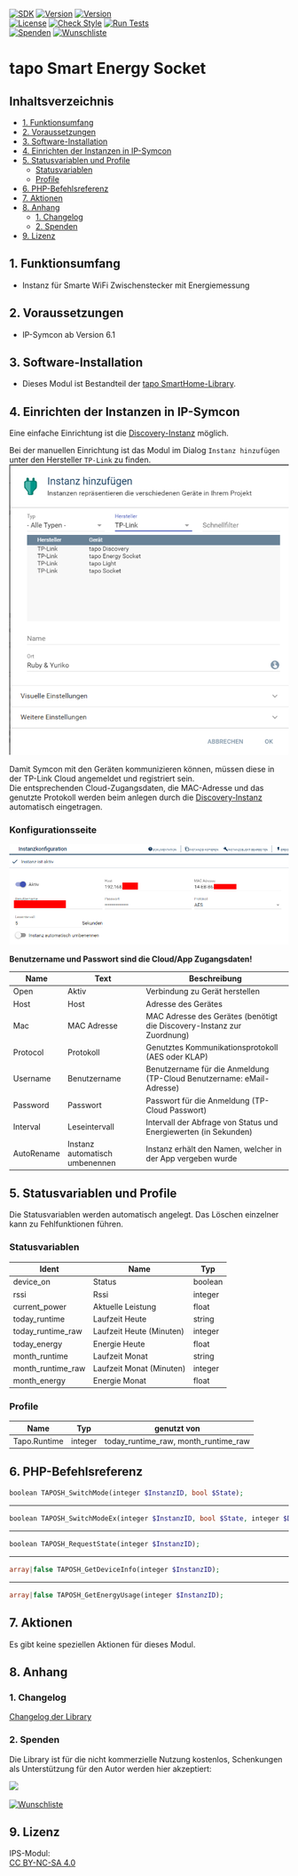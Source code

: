 [![SDK](https://img.shields.io/badge/Symcon-PHPModul-red.svg)](https://www.symcon.de/service/dokumentation/entwicklerbereich/sdk-tools/sdk-php/)
[![Version](https://img.shields.io/badge/Modul%20Version-1.60-blue.svg)](https://community.symcon.de/t/modul-tp-link-tapo-smarthome/131865)
[![Version](https://img.shields.io/badge/Symcon%20Version-6.1%20%3E-green.svg)](https://www.symcon.de/service/dokumentation/installation/migrationen/v60-v61-q1-2022/)  
[![License](https://img.shields.io/badge/License-CC%20BY--NC--SA%204.0-green.svg)](https://creativecommons.org/licenses/by-nc-sa/4.0/)
[![Check Style](https://github.com/Nall-chan/SSHClient/workflows/Check%20Style/badge.svg)](https://github.com/Nall-chan/tapo-SmartHome/actions)
[![Run Tests](https://github.com/Nall-chan/SSHClient/workflows/Run%20Tests/badge.svg)](https://github.com/Nall-chan/tapo-SmartHome/actions)  
[![Spenden](https://www.paypalobjects.com/de_DE/DE/i/btn/btn_donate_SM.gif)](#2-spenden)
[![Wunschliste](https://img.shields.io/badge/Wunschliste-Amazon-ff69fb.svg)](#2-spenden)  
# tapo Smart Energy Socket<!-- omit in toc -->

## Inhaltsverzeichnis <!-- omit in toc -->

- [1. Funktionsumfang](#1-funktionsumfang)
- [2. Voraussetzungen](#2-voraussetzungen)
- [3. Software-Installation](#3-software-installation)
- [4. Einrichten der Instanzen in IP-Symcon](#4-einrichten-der-instanzen-in-ip-symcon)
- [5. Statusvariablen und Profile](#5-statusvariablen-und-profile)
  - [Statusvariablen](#statusvariablen)
  - [Profile](#profile)
- [6. PHP-Befehlsreferenz](#6-php-befehlsreferenz)
- [7. Aktionen](#7-aktionen)
- [8. Anhang](#8-anhang)
  - [1. Changelog](#1-changelog)
  - [2. Spenden](#2-spenden)
- [9. Lizenz](#9-lizenz)


## 1. Funktionsumfang

 - Instanz für Smarte WiFi Zwischenstecker mit Energiemessung
 
## 2. Voraussetzungen

- IP-Symcon ab Version 6.1 

## 3. Software-Installation

* Dieses Modul ist Bestandteil der [tapo SmartHome-Library](../README.md#3-software-installation).  
  
## 4. Einrichten der Instanzen in IP-Symcon

Eine einfache Einrichtung ist die [Discovery-Instanz](../Tapo%20Discovery/README.md) möglich.  

Bei der manuellen Einrichtung ist das Modul im Dialog `Instanz hinzufügen` unter den Hersteller `TP-Link` zu finden.  
![Instanz hinzufügen](../imgs/module.png)  

Damit Symcon mit den Geräten kommunizieren können, müssen diese in der TP-Link Cloud angemeldet und registriert sein.  
Die entsprechenden Cloud-Zugangsdaten, die MAC-Adresse und das genutzte Protokoll werden beim anlegen durch die [Discovery-Instanz](../Tapo%20Discovery/README.md) automatisch eingetragen.

 ### Konfigurationsseite <!-- omit in toc -->

![Config](../imgs/conf_device.png)  

**Benutzername und Passwort sind die Cloud/App Zugangsdaten!**  

| Name       | Text                           | Beschreibung                                                           |
| ---------- | ------------------------------ | ---------------------------------------------------------------------- |
| Open       | Aktiv                          | Verbindung zu Gerät herstellen                                         |
| Host       | Host                           | Adresse des Gerätes                                                    |
| Mac        | MAC Adresse                    | MAC Adresse des Gerätes (benötigt die Discovery-Instanz zur Zuordnung) |
| Protocol   | Protokoll                      | Genutztes Kommunikationsprotokoll (AES oder KLAP)                      |
| Username   | Benutzername                   | Benutzername für die Anmeldung (TP-Cloud Benutzername: eMail-Adresse)  |
| Password   | Passwort                       | Passwort für die Anmeldung (TP-Cloud Passwort)                         |
| Interval   | Leseintervall                  | Intervall der Abfrage von Status und Energiewerten (in Sekunden)       |
| AutoRename | Instanz automatisch umbenennen | Instanz erhält den Namen, welcher in der App vergeben wurde            |

## 5. Statusvariablen und Profile

Die Statusvariablen werden automatisch angelegt. Das Löschen einzelner kann zu Fehlfunktionen führen.

### Statusvariablen
| Ident             | Name                      | Typ     |
| ----------------- | ------------------------- | ------- |
| device_on         | Status                    | boolean |
| rssi              | Rssi                      | integer |
| current_power     | Aktuelle Leistung         | float   |
| today_runtime     | Laufzeit Heute            | string  |
| today_runtime_raw | Laufzeit Heute  (Minuten) | integer |
| today_energy      | Energie Heute             | float   |
| month_runtime     | Laufzeit Monat            | string  |
| month_runtime_raw | Laufzeit Monat (Minuten)  | integer |
| month_energy      | Energie Monat             | float   |


### Profile
| Name         | Typ     | genutzt von                          |
| ------------ | ------- | ------------------------------------ |
| Tapo.Runtime | integer | today_runtime_raw, month_runtime_raw |


## 6. PHP-Befehlsreferenz

``` php
boolean TAPOSH_SwitchMode(integer $InstanzID, bool $State);
```
---  
``` php
boolean TAPOSH_SwitchModeEx(integer $InstanzID, bool $State, integer $Delay);
```
---  
``` php
boolean TAPOSH_RequestState(integer $InstanzID);
```
---  
``` php
array|false TAPOSH_GetDeviceInfo(integer $InstanzID);
```
---  
``` php
array|false TAPOSH_GetEnergyUsage(integer $InstanzID);
```
## 7. Aktionen

Es gibt keine speziellen Aktionen für dieses Modul.  

## 8. Anhang

### 1. Changelog

[Changelog der Library](../README.md#1-changelog)

### 2. Spenden

  Die Library ist für die nicht kommerzielle Nutzung kostenlos, Schenkungen als Unterstützung für den Autor werden hier akzeptiert:  

<a href="https://www.paypal.com/donate?hosted_button_id=G2SLW2MEMQZH2" target="_blank"><img src="https://www.paypalobjects.com/de_DE/DE/i/btn/btn_donate_LG.gif" border="0" /></a>

[![Wunschliste](https://img.shields.io/badge/Wunschliste-Amazon-ff69fb.svg)](https://www.amazon.de/hz/wishlist/ls/YU4AI9AQT9F?ref_=wl_share) 


## 9. Lizenz

  IPS-Modul:  
  [CC BY-NC-SA 4.0](https://creativecommons.org/licenses/by-nc-sa/4.0/)  
  
